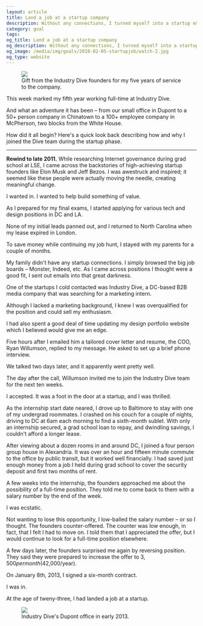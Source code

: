 ```yaml
---
layout: article
title: Land a job at a startup company
description: Without any connections, I turned myself into a startup employee in 2013.
category: goal
tags:
og_title: Land a job at a startup company
og_description: Without any connections, I turned myself into a startup employee in 2013.
og_image: /media/img/goals/2018-02-05-startupjob/watch-2.jpg
og_type: website
---
```


<div class="medium-frame">
	<figure>
		<img src="{{ site.github.url }}/media/img/goals/2018-02-05-startupjob/watch-2.jpg">
		<figcaption>Gift from the Industry Dive founders for my five years of service to the company.</figcaption>
	</figure>
</div>

This week marked my fifth year working full-time at Industry Dive.

And what an adventure it has been – from our small office in Dupont to a 50+ person company in Chinatown to a 100+ employee company in McPherson, two blocks from the White House.

How did it all begin? Here's a quick look back describing how and why I joined the Dive team during the startup phase.

<hr>

**Rewind to late 2011.** While researching Internet governance during grad school at LSE, I came across the backstories of high-achieving startup founders like Elon Musk and Jeff Bezos. I was awestruck and inspired; it seemed like these people were actually moving the needle, creating meaningful change.

I wanted in. I wanted to help build something of value. 

As I prepared for my final exams, I started applying for various tech and design positions in DC and LA.

None of my initial leads panned out, and I returned to North Carolina when my lease expired in London.

To save money while continuing my job hunt, I stayed with my parents for a couple of months.

My family didn't have any startup connections. I simply browsed the big job boards – Monster, Indeed, etc. As I came across positions I thought were a good fit, I sent out emails into that great darkness.

One of the startups I cold contacted was Industry Dive, a DC-based B2B media company that was searching for a marketing intern.

Although I lacked a marketing background, I knew I was overqualified for the position and could sell my enthusiasm.

I had also spent a good deal of time updating my design portfolio website which I believed would give me an edge.

Five hours after I emailed him a tailored cover letter and resume, the COO, Ryan Willumson, replied to my message. He asked to set up a brief phone interview.

We talked two days later, and it apparently went pretty well.

The day after the call, Willumson invited me to join the Industry Dive team for the next ten weeks.

I accepted. It was a foot in the door at a startup, and I was thrilled.

As the internship start date neared, I drove up to Baltimore to stay with one of my undergrad roommates. I crashed on his couch for a couple of nights, driving to DC at 6am each morning to find a sixth-month sublet. With only an internship secured, a grad school loan to repay, and dwindling savings, I couldn't afford a longer lease.

After viewing about a dozen rooms in and around DC, I joined a four person group house in Alexandria. It was over an hour and fifteen minute commute to the office by public transit, but it worked well financially. I had saved just enough money from a job I held during grad school to cover the security deposit and first two months of rent.

A few weeks into the internship, the founders approached me about the possibility of a full-time position. They told me to come back to them with a salary number by the end of the week.

I was ecstatic.

Not wanting to lose this opportunity, I low-balled the salary number – or so I thought. The founders counter-offered. The counter was low enough, in fact, that I felt I had to move on. I told them that I appreciated the offer, but I would continue to look for a full-time position elsewhere.

A few days later, the founders surprised me again by reversing position. They said they were prepared to increase the offer to $3,500 per month ($42,000/year).

On January 8th, 2013, I signed a six-month contract. 

I was in. 

At the age of tweny-three, I had landed a job at a startup.

<div class="medium-frame">
	<figure>
		<img src="{{ site.github.url }}/media/img/goals/2018-02-05-startupjob/id-dupont.jpg">
		<figcaption>Industry Dive's Dupont office in early 2013.</figcaption>
	</figure>
</div>